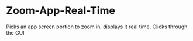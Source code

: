 # Zoom-App-Real-Time
Picks an app screen portion to zoom in, displays it real time. Clicks through the GUI
